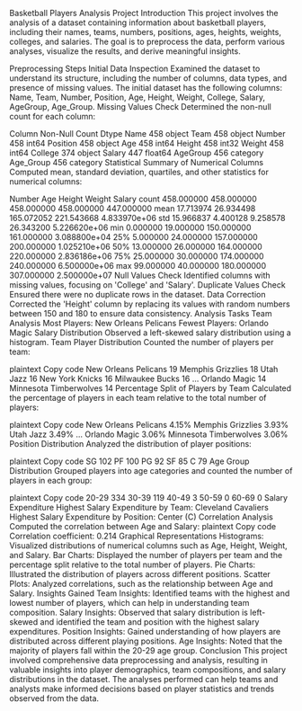 Basketball Players Analysis Project
Introduction
This project involves the analysis of a dataset containing information about basketball players, including their names, teams, numbers, positions, ages, heights, weights, colleges, and salaries. The goal is to preprocess the data, perform various analyses, visualize the results, and derive meaningful insights.

Preprocessing Steps
Initial Data Inspection
Examined the dataset to understand its structure, including the number of columns, data types, and presence of missing values.
The initial dataset has the following columns: Name, Team, Number, Position, Age, Height, Weight, College, Salary, AgeGroup, Age_Group.
Missing Values Check
Determined the non-null count for each column:

Column	Non-Null Count	Dtype
Name	458	object
Team	458	object
Number	458	int64
Position	458	object
Age	458	int64
Height	458	int32
Weight	458	int64
College	374	object
Salary	447	float64
AgeGroup	456	category
Age_Group	456	category
Statistical Summary of Numerical Columns
Computed mean, standard deviation, quartiles, and other statistics for numerical columns:

Number	Age	Height	Weight	Salary
count	458.000000	458.000000	458.000000	458.000000	447.000000
mean	17.713974	26.934498	165.072052	221.543668	4.833970e+06
std	15.966837	4.400128	9.258578	26.343200	5.226620e+06
min	0.000000	19.000000	150.000000	161.000000	3.088800e+04
25%	5.000000	24.000000	157.000000	200.000000	1.025210e+06
50%	13.000000	26.000000	164.000000	220.000000	2.836186e+06
75%	25.000000	30.000000	174.000000	240.000000	6.500000e+06
max	99.000000	40.000000	180.000000	307.000000	2.500000e+07
Null Values Check
Identified columns with missing values, focusing on 'College' and 'Salary'.
Duplicate Values Check
Ensured there were no duplicate rows in the dataset.
Data Correction
Corrected the 'Height' column by replacing its values with random numbers between 150 and 180 to ensure data consistency.
Analysis Tasks
Team Analysis
Most Players: New Orleans Pelicans
Fewest Players: Orlando Magic
Salary Distribution
Observed a left-skewed salary distribution using a histogram.
Team Player Distribution
Counted the number of players per team:

plaintext
Copy code
New Orleans Pelicans      19
Memphis Grizzlies         18
Utah Jazz                 16
New York Knicks           16
Milwaukee Bucks           16
...
Orlando Magic             14
Minnesota Timberwolves    14
Percentage Split of Players by Team
Calculated the percentage of players in each team relative to the total number of players:

plaintext
Copy code
New Orleans Pelicans      4.15%
Memphis Grizzlies         3.93%
Utah Jazz                 3.49%
...
Orlando Magic             3.06%
Minnesota Timberwolves    3.06%
Position Distribution
Analyzed the distribution of player positions:

plaintext
Copy code
SG    102
PF    100
PG     92
SF     85
C      79
Age Group Distribution
Grouped players into age categories and counted the number of players in each group:

plaintext
Copy code
20-29    334
30-39    119
40-49      3
50-59      0
60-69      0
Salary Expenditure
Highest Salary Expenditure by Team: Cleveland Cavaliers
Highest Salary Expenditure by Position: Center (C)
Correlation Analysis
Computed the correlation between Age and Salary:
plaintext
Copy code
Correlation coefficient: 0.214
Graphical Representations
Histograms: Visualized distributions of numerical columns such as Age, Height, Weight, and Salary.
Bar Charts: Displayed the number of players per team and the percentage split relative to the total number of players.
Pie Charts: Illustrated the distribution of players across different positions.
Scatter Plots: Analyzed correlations, such as the relationship between Age and Salary.
Insights Gained
Team Insights: Identified teams with the highest and lowest number of players, which can help in understanding team composition.
Salary Insights: Observed that salary distribution is left-skewed and identified the team and position with the highest salary expenditures.
Position Insights: Gained understanding of how players are distributed across different playing positions.
Age Insights: Noted that the majority of players fall within the 20-29 age group.
Conclusion
This project involved comprehensive data preprocessing and analysis, resulting in valuable insights into player demographics, team compositions, and salary distributions in the dataset. The analyses performed can help teams and analysts make informed decisions based on player statistics and trends observed from the data.
